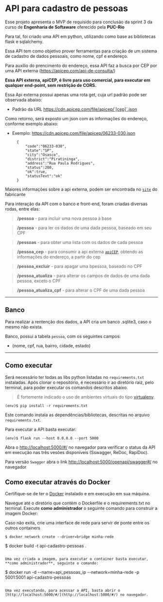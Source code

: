 
# API para cadastro de pessoas

Esse projeto apresenta o MVP de requisido para conclusão da sprint 3 da curso de  **Engenharia de Softaware**  oferecido pela **PUC-Rio**

Para tal, foi criado uma API em python, utilizando como base as bibliotecas flask e sqlalchemy. 

Essa API tem como objetivo prover ferramentas para criação de um sistema de cadastro de dados pessoais, como nome, cpf e endereço. 

Para auxílio do prencimento do endereço, essa API faz a busca por CEP por uma API externa (https://apicep.com/api-de-consulta/)

**Essa API externa, apiCEP, é livre para uso comercial, para executar em qualquer end-point, sem restrição de CORS.**

Essa Api externa possui apenas uma rota get, cuja url padrão pode ser observada abaixo:

* Padrão da URL	https://cdn.apicep.com/file/apicep/`[cep]`.json

Como retorno, será exposto um json com as informações do endereço, conforme exemplo abaixo:
* Exemplo:	https://cdn.apicep.com/file/apicep/06233-030.json


        {
            "code":"06233-030",
            "state":"SP",
            "city":"Osasco",
            "district":"Piratininga",
            "address":"Rua Paula Rodrigues",
            "status":200,
            "ok":true,
            "statusText":"ok"
        }

Maiores informações sobre a api externa, podem ser encontrada no [`site`](https://apicep.com/api-de-consulta/) do fabricante

Para interação da API com o banco e front-end, foram criadas diversas rodas, entre elas:


>**/pessoa** - para incluir uma nova pessoa à base

>**/pessoa** - para ler os dados de uma dada pessoa, baseado em seu CPF

>**/pessoas** - para obter uma lista com os dados de cada pessoa

>**/pessoa_cep** - para consumir a api externa [`apiCEP`](https://apicep.com/api-de-consulta/), obtendo as informações do endereço, a partir do cep

>**/pessoa_excluir** - para apagar uma bpessoa, baseado no CPF

>**/pessoa_atualiza** - para alterar os campos de dados de uma dada pessoa, exceto o CPF

>**/pessoa_atualiza_cpf** - para alterar o CPF de uma dada pessoa

---
## Banco

Para realizar a rentenção dos dados, a API cria um banco .sqlite3, caso o mesmo não exista.

Banco, possui a tabela `pessoa`, com os seguintes campos:

* (nome, cpf, rua, bairro, cidade, estado)

---
## Como executar 


Será necessário ter todas as libs python listadas no `requirements.txt` instaladas.
Após clonar o repositório, é necessário ir ao diretório raiz, pelo terminal, para poder executar os comandos descritos abaixo.

> É fortemente indicado o uso de ambientes virtuais do tipo [virtualenv](https://virtualenv.pypa.io/en/latest/installation.html).

```
(env)$ pip install -r requirements.txt
```

Este comando instala as dependências/bibliotecas, descritas no arquivo `requirements.txt`.

Para executar a API  basta executar:

```
(env)$ flask run --host 0.0.0.0 --port 5000
```

Abra o [http://localhost:5000/#/](http://localhost:5000/#/) no navegador para verificar o status da API em execução nas três vesões disponíveis (Sswagger, ReDoc, RapiDoc).

Para versão `Swagger` abra o link [http://localhost:5000/openapi/swagger#/](http://localhost:5000/openapi/swagger#/) no navegador

## Como executar através do Docker

Certifique-se de ter o [Docker](https://docs.docker.com/engine/install/) instalado e em execução em sua máquina.

Navegue até o diretório que contém o Dockerfile e o requirements.txt no terminal.
Execute **como administrador** o seguinte comando para construir a imagem Docker:

Caso não exita, crie uma interface de rede para servir de ponte entre os outros containers

```
$ docker network create --driver=bridge minha-rede

```
$ docker build -t api-cadastro-pessoas .
```

Uma vez criada a imagem, para executar o container basta executar, **como administrador**, seguinte o comando:

```
$ docker run -d --name=api_pessoas_ip --network=minha-rede -p 5001:5001 api-cadastro-pessoas
```

Uma vez executando, para acessar a API, basta abrir o [http://localhost:5000/#/](http://localhost:5000/#/) no navegador.